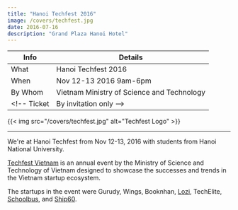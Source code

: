 ```yaml
---
title: "Hanoi Techfest 2016"
image: /covers/techfest.jpg
date: 2016-07-16
description: "Grand Plaza Hanoi Hotel"
---
```



Info | Details 
--- | ---
What | Hanoi Techfest 2016
When | Nov 12-13 2016 9am-6pm
By Whom | Vietnam Ministry of Science and Technology
<!-- Ticket | By invitation only -->

{{< img src="/covers/techfest.jpg" alt="Techfest Logo" >}}

---


We're at Hanoi Techfest from Nov 12-13, 2016 with students from Hanoi National University. 

[Techfest Vietnam](http://www.techfest.vn) is an annual event by the Ministry of Science and Technology of Vietnam designed to showcase the successes and trends in the Vietnam startup ecosystem.  

The startups in the event were Gurudy, Wings, Booknhan, [Lozi](http://lozi.vn/), TechElite, [Schoolbus](https://schoolbus.vn), and [Ship60](https://ship60.com).
